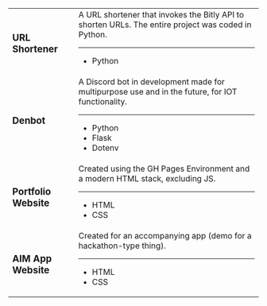 <table style="width:100%">
  <tr>
    <td> <h3> URL Shortener </h3> </td>
    <td>
      A URL shortener that invokes the Bitly API to shorten URLs. The entire project was coded in Python.
      <hr>
      <ul>
        <li> Python </li>
      </ul>
    </td>
  </tr>
  <tr>
    <td> <h3> Denbot </h3> </td>
    <td>
      A Discord bot in development made for multipurpose use and in the future, for IOT functionality.
      <hr>
      <ul>
        <li> Python </li>
        <li> Flask </li>
        <li> Dotenv </li>
      </ul>
    </td>
  </tr>
  <tr>
    <td> <h3> Portfolio Website </h3> </td>
    <td>
      Created using the GH Pages Environment and a modern HTML stack, excluding JS.
      <hr>
      <ul>
        <li> HTML </li>
        <li> CSS </li>
      </ul>
    </td>
  </tr>
  <tr>
    <td> <h3> AIM App Website </h3> </td>
    <td>
      Created for an accompanying app (demo for a hackathon-type thing).
      <hr>
      <ul>
        <li> HTML </li>
        <li> CSS </li>
      </ul>
    </td>
  </tr>
</table>
